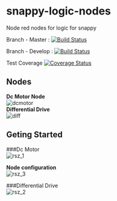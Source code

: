 # snappy-logic-nodes
Node red nodes for logic for snappy

Branch - Master : [![Build Status](https://travis-ci.org/SnappyRobotics/snappy-logic-nodes.svg?branch=master)](https://travis-ci.org/SnappyRobotics/snappy-logic-nodes)

Branch - Develop :
[![Build Status](https://travis-ci.org/SnappyRobotics/snappy-logic-nodes.svg?branch=develop)](https://travis-ci.org/SnappyRobotics/snappy-logic-nodes)


Test Coverage [![Coverage Status](https://coveralls.io/repos/github/SnappyRobotics/snappy-logic-nodes/badge.svg)](https://coveralls.io/github/SnappyRobotics/snappy-logic-nodes)


## Nodes
**Dc Motor Node**       
![dcmotor](https://cloud.githubusercontent.com/assets/16568687/22851264/352b9008-f042-11e6-9f48-7650b13e2e78.png)    
**Differential Drive**      
![diff](https://cloud.githubusercontent.com/assets/16568687/22851275/c97838e2-f042-11e6-8209-8f4ff8c14f9f.png)
## Geting Started
###Dc Motor   
![rsz_1](https://cloud.githubusercontent.com/assets/16568687/22851432/6ea48056-f047-11e6-98da-fb32178579f1.png)

**Node configuration**  
![rsz_3](https://cloud.githubusercontent.com/assets/16568687/22851508/d2f16b94-f049-11e6-9e7b-2a581e3a9124.png)

###Differential Drive   
![rsz_2](https://cloud.githubusercontent.com/assets/16568687/22851535/f1c7e3da-f04a-11e6-8a65-92aca6ea5116.png)
